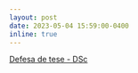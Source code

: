 ```yaml
---
layout: post
date: 2023-05-04 15:59:00-0400
inline: true
---
```


[Defesa de tese - DSc](http://portal.peq.coppe.ufrj.br/index.php/informacoes-academicas/noticias-academicas/934-defesa-de-tese-afranio-jose-de-melo-junior)
